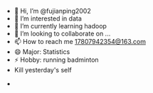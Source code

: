 - 👋 Hi, I’m @fujianping2002
- 👀 I’m interested in data
- 🌱 I’m currently learning hadoop
- 💞️ I’m looking to collaborate on ...
- 📫 How to reach me  17807942354@163.com
- 😄 Major: Statistics
- ⚡ Hobby: running badminton
-    Kill yesterday's self
<!---
fujianping2002/fujianping2002 is a ✨ special ✨ repository because its `README.md` (this file) appears on your GitHub profile.
You can click the Preview link to take a look at your changes.
--->
-
